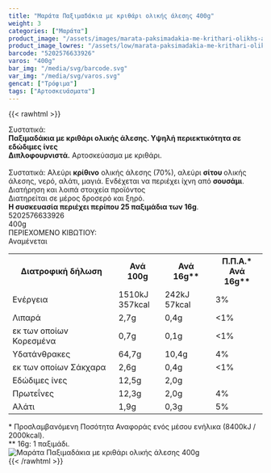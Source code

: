 ```yaml
---
title: "Μαράτα Παξιμαδάκια με κριθάρι ολικής άλεσης 400g"
weight: 3
categories: ["Μαράτα"]
product_image: "/assets/images/marata-paksimadakia-me-krithari-olikhs-aleshs-400g.jpg"
product_image_lowres: "/assets/low/marata-paksimadakia-me-krithari-olikhs-aleshs-400g.jpg"
barcode: "5202576633926"
varos: "400g"
bar_img: "/media/svg/barcode.svg"
var_img: "/media/svg/varos.svg"
gencat: ["Τρόφιμα"]
tags: ["Αρτοσκευάσματα"]
---
```

{{< rawhtml >}}

<div class="sload324"><div class="product"><div id="sistatika">Συστατικά:</div><div class="alltext"><b>Παξιμαδάκια με κριθάρι ολικής άλεσης. Υψηλή περιεκτικότητα σε εδώδιμες ίνες</b><br><b>Διπλοφουρνιστά.</b> Αρτοσκεύασμα με κριθάρι.<br><br>Συστατικά: Αλεύρι <b>κρίθινο</b> ολικής άλεσης (70%), αλεύρι <b>σίτου </b>ολικής άλεσης, νερό, αλάτι, μαγιά. Ενδέχεται να περιέχει ίχνη από <b>σουσάμι</b>.</div><div id="loipa">Διατήρηση και λοιπά στοιχεία προϊόντος</div><div class="alltext">Διατηρείται σε μέρος δροσερό και ξηρό.<br><b>H συσκευασία περιέχει περίπου 25 παξιμάδια των 16g</b>.</div><div id="barcode"><div id="barimage1"></div><span id="bartext">5202576633926</span></div><div id="varos"><div id="varosimage1"></div><span id="varostext">400g</span></div><div id="kivotio">ΠΕΡΙΕΧΟΜΕΝΟ ΚΙΒΩΤΙΟΥ:<br>Αναμένεται</div><div class="tabout"><table id="diatable"><tbody><tr><th>Διατροφική δήλωση</th><th>Ανά 100g</th><th>Ανά 16g**</th><th>Π.Π.Α.*<br>Ανά 16g**</th></tr><tr><td class="texr2">Ενέργεια</td><td class="texr">1510kJ<br>357kcal</td><td class="texr">242kJ<br>57kcal</td><td class="texr">3%</td></tr><tr><td class="texr2">Λιπαρά</td><td class="texr">2,7g</td><td class="texr">0,4g</td><td class="texr">&lt;1%</td></tr><tr><td class="gray">εκ των οποίων Κορεσµένα</td><td class="gray2">0,7g</td><td class="gray2">0,1g</td><td class="gray2">&lt;1%</td></tr><tr><td class="texr2">Yδατάνθρακες</td><td class="texr">64,7g</td><td class="texr">10,4g</td><td class="texr">4%</td></tr><tr><td class="gray">εκ των οποίων Σάκχαρα</td><td class="gray2">2,6g</td><td class="gray2">0,4g</td><td class="gray2">&lt;1%</td></tr><tr><td class="texr2">Eδώδιμες ίνες</td><td class="texr">12,5g</td><td class="texr">2,0g</td><td class="texr"></td></tr><tr><td class="texr2">Πρωτεΐνες</td><td class="texr">12,3g</td><td class="texr">2,0g</td><td class="texr">4%</td></tr><tr><td class="texr2">Αλάτι</td><td class="texr">1,9g</td><td class="texr">0,3g</td><td class="texr">5%</td></tr></tbody></table></div><div class="alltext">* Προσλαμβανόμενη Ποσότητα Αναφοράς ενός μέσου ενήλικα (8400kJ / 2000kcal).<br>** 16g: 1 παξιμάδι.</div><div class="pimg"><img alt="Μαράτα Παξιμαδάκια με κριθάρι ολικής άλεσης 400g" title="Μαράτα Παξιμαδάκια με κριθάρι ολικής άλεσης 400g" src="/assets/images/marata-paksimadakia-me-krithari-olikhs-aleshs-400g.jpg"></div></div></div>
{{< /rawhtml >}}


